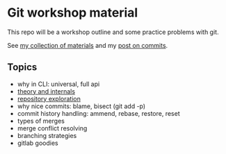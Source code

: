 # Git workshop material

This repo will be a workshop outline and some practice problems with git.

See [my collection of materials](https://bence.ferdinandy.com/materials/git/)
and my [post on commits](https://bence.ferdinandy.com/gitcraft).

## Topics

- why in CLI: universal, full api
- [theory and internals](theory_and_internals.md)
- [repository exploration](exploration.md)
- why nice commits: blame, bisect (git add -p)
- commit history handling: ammend, rebase, restore, reset
- types of merges
- merge conflict resolving
- branching strategies
- gitlab goodies
